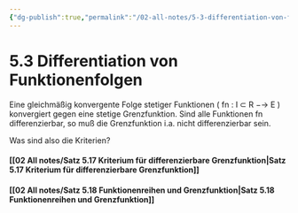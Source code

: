 ```yaml
---
{"dg-publish":true,"permalink":"/02-all-notes/5-3-differentiation-von-funktionenfolgen/","dgHomeLink":true,"dgPassFrontmatter":false}
---
```


# 5.3 Differentiation von Funktionenfolgen
Eine gleichmäßig konvergente Folge stetiger Funktionen ( fn : I ⊂ R −→ E ) konvergiert
gegen eine stetige Grenzfunktion. Sind alle Funktionen fn differenzierbar, so muß die
Grenzfunktion i.a. nicht differenzierbar sein.

Was sind also die Kriterien?

#### [[02 All notes/Satz 5.17 Kriterium für differenzierbare Grenzfunktion|Satz 5.17 Kriterium für differenzierbare Grenzfunktion]]
#### [[02 All notes/Satz 5.18 Funktionenreihen und Grenzfunktion|Satz 5.18 Funktionenreihen und Grenzfunktion]]